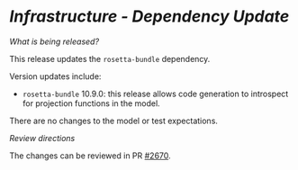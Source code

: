# *Infrastructure - Dependency Update*

_What is being released?_

This release updates the `rosetta-bundle` dependency.

Version updates include:
- `rosetta-bundle` 10.9.0: this release allows code generation to introspect for projection functions in the model. 

There are no changes to the model or test expectations.

_Review directions_

The changes can be reviewed in PR [#2670](https://github.com/finos/common-domain-model/pull/2670).
